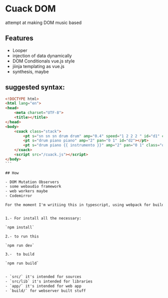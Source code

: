 # Cuack DOM

attempt at making DOM music based

## Features

- Looper
- injection of data dynamically
- DOM Conditionals vue.js style
- jiinja templating as vue.js
- synthesis, maybe

## suggested syntax:

```html
<!DOCTYPE html>
<html lang="en">
<head>
	<meta charset="UTF-8">
	<title></title>
</head>
<body>
	<cuack class="stack">
		<pt s="sn sn sn drum drum" amp="0.4" speed="1 2 2 2 " id="d1" class="stack "></pt>
		<pt s="drum piano piano" amp="2" pan="0 1" id="d2"></pt>
		<pt s="drum piano {{ instrumento }}" amp="2" pan="0 1" class="once" ></pt>
	</cuack>
	<script src="/cuack.js"></script>
</body>
``` 

## How

- DOM Mutation Observers
- some webaudio framework
- web workers maybe
- Codemirror

For the moment I'm writiing this in typescript, using webpack for building to a bundle file for web.


1.- For install all the necessary:

`npm install`  

2.- to run this

`npm run dev` 

3.-  to build

`npm run build`


- `src/` it's intended for sources
- `src/lib` it's intended for libraries
- `app/` it's intended for web app
- `build/` for webserver built stuff

